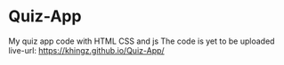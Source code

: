 # Quiz-App
My quiz app code with HTML CSS and js
The code is yet to be uploaded
live-url: https://khingz.github.io/Quiz-App/

